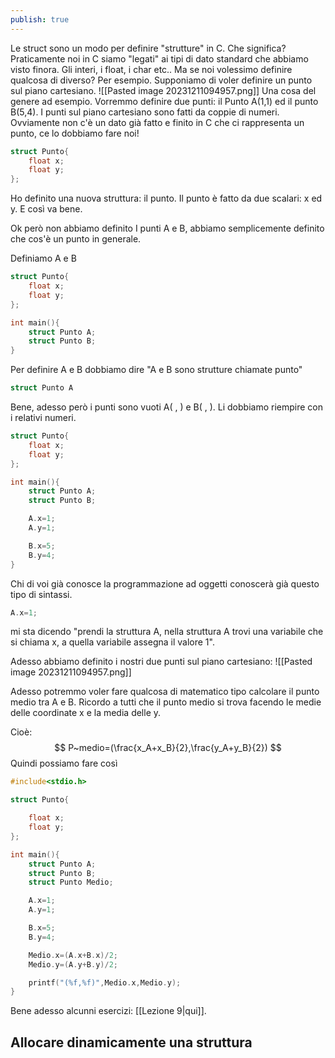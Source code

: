 ```yaml
---
publish: true
---
```


Le struct sono un modo per definire "strutture" in C.
Che significa?
Praticamente noi in C siamo "legati" ai tipi di dato standard che abbiamo visto finora. Gli interi, i float, i char etc..
Ma se noi volessimo definire qualcosa di diverso?
Per esempio. Supponiamo di voler definire un punto sul piano cartesiano.
![[Pasted image 20231211094957.png]]
Una cosa del genere ad esempio.
Vorremmo definire due punti: il Punto A(1,1) ed il punto B(5,4).
I punti sul piano cartesiano sono fatti da coppie di numeri.
Ovviamente non c'è un dato già fatto e finito in C che ci rappresenta un punto, ce lo dobbiamo fare noi!

```C
struct Punto{
	float x;
	float y;
};
```
Ho definito una nuova struttura: il punto.
Il punto è fatto da due scalari: x ed y. E così va bene.

Ok però non abbiamo definito I punti A e B, abbiamo semplicemente definito che cos'è un punto in generale.

Definiamo A e B
```C
struct Punto{
	float x;
	float y;
};

int main(){
	struct Punto A;
	struct Punto B;
}
```
Per definire A e B dobbiamo dire "A e B sono strutture chiamate punto"
```C
struct Punto A
```
Bene, adesso però i punti sono vuoti A( , ) e B( , ). Li dobbiamo riempire con i relativi numeri.

```C
struct Punto{
	float x;
	float y;
};

int main(){
	struct Punto A;
	struct Punto B;

	A.x=1;
	A.y=1;

	B.x=5;
	B.y=4;
}
```
Chi di voi già conosce la programmazione ad oggetti conoscerà già questo tipo di sintassi.
```C
A.x=1;
```
mi sta dicendo "prendi la struttura A, nella struttura A trovi una variabile che si chiama x, a quella variabile assegna il valore 1".

Adesso abbiamo definito i nostri due punti sul piano cartesiano:
![[Pasted image 20231211094957.png]]

Adesso potremmo voler fare qualcosa di matematico tipo calcolare il punto medio tra A e B.
Ricordo a tutti che il punto medio si trova facendo le medie delle coordinate x e la media delle y.

Cioè:
$$
P~medio=(\frac{x_A+x_B}{2},\frac{y_A+y_B}{2})
$$
Quindi possiamo fare così
```C
#include<stdio.h>

struct Punto{

    float x;
    float y;
};

int main(){
    struct Punto A;
    struct Punto B;
    struct Punto Medio;

    A.x=1;
    A.y=1;

    B.x=5;
    B.y=4;

    Medio.x=(A.x+B.x)/2;
    Medio.y=(A.y+B.y)/2;

    printf("(%f,%f)",Medio.x,Medio.y);
}
```

Bene adesso alcunni esercizi: [[Lezione 9|qui]].

## Allocare dinamicamente una struttura